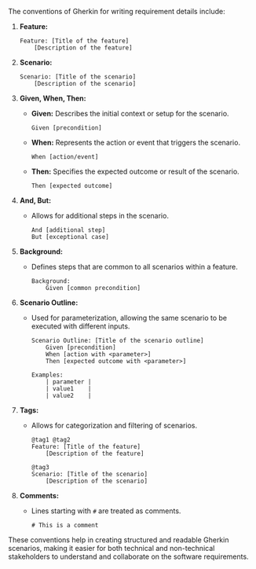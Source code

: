 The conventions of Gherkin for writing requirement details include:

1. **Feature:**
   ```
   Feature: [Title of the feature]
       [Description of the feature]
   ```

2. **Scenario:**
   ```
   Scenario: [Title of the scenario]
       [Description of the scenario]
   ```

3. **Given, When, Then:**
   - **Given:** Describes the initial context or setup for the scenario.
     ```
     Given [precondition]
     ```

   - **When:** Represents the action or event that triggers the scenario.
     ```
     When [action/event]
     ```

   - **Then:** Specifies the expected outcome or result of the scenario.
     ```
     Then [expected outcome]
     ```

4. **And, But:**
   - Allows for additional steps in the scenario.
     ```
     And [additional step]
     But [exceptional case]
     ```

5. **Background:**
   - Defines steps that are common to all scenarios within a feature.
     ```
     Background:
         Given [common precondition]
     ```

6. **Scenario Outline:**
   - Used for parameterization, allowing the same scenario to be executed with different inputs.
     ```
     Scenario Outline: [Title of the scenario outline]
         Given [precondition]
         When [action with <parameter>]
         Then [expected outcome with <parameter>]

     Examples:
         | parameter |
         | value1    |
         | value2    |
     ```

7. **Tags:**
   - Allows for categorization and filtering of scenarios.
     ```
     @tag1 @tag2
     Feature: [Title of the feature]
         [Description of the feature]

     @tag3
     Scenario: [Title of the scenario]
         [Description of the scenario]
     ```

8. **Comments:**
   - Lines starting with `#` are treated as comments.
     ```
     # This is a comment
     ```

These conventions help in creating structured and readable Gherkin scenarios, making it easier for both technical and non-technical stakeholders to understand and collaborate on the software requirements.